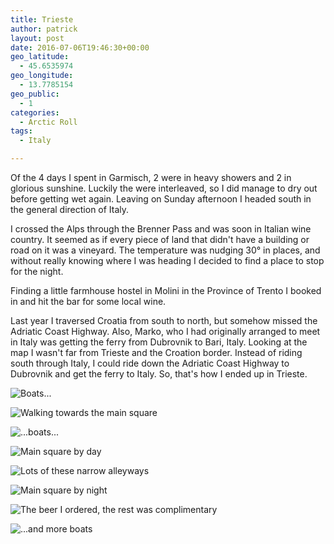 ```yaml
---
title: Trieste
author: patrick
layout: post
date: 2016-07-06T19:46:30+00:00
geo_latitude:
  - 45.6535974
geo_longitude:
  - 13.7785154
geo_public:
  - 1
categories:
  - Arctic Roll
tags:
  - Italy

---
```

Of the 4 days I spent in Garmisch, 2 were in heavy showers and 2 in glorious sunshine. Luckily the were interleaved, so I did manage to dry out before getting wet again. Leaving on Sunday afternoon I headed south in the general direction of Italy.

I crossed the Alps through the Brenner Pass and was soon in Italian wine country. It seemed as if every piece of land that didn't have a building or road on it was a vineyard. The temperature was nudging 30° in places, and without really knowing where I was heading I decided to find a place to stop for the night.

Finding a little farmhouse hostel in Molini in the Province of Trento I booked in and hit the bar for some local wine.

Last year I traversed Croatia from south to north, but somehow missed the Adriatic Coast Highway. Also, Marko, who I had originally arranged to meet in Italy was getting the ferry from Dubrovnik to Bari, Italy. Looking at the map I wasn't far from Trieste and the Croation border. Instead of riding south through Italy, I could ride down the Adriatic Coast Highway to Dubrovnik and get the ferry to Italy. So, that's how I ended up in Trieste.

![Boats...](/img/2016/07/img_3173.jpg)

![Walking towards the main square](/img/2016/07/img_3176.jpg)

![...boats...](/img/2016/07/img_3175.jpg)

![Main square by day](/img/2016/07/img_3178.jpg)

![Lots of these narrow alleyways](/img/2016/07/img_3179.jpg)

![Main square by night](/img/2016/07/img_3180.jpg)

![The beer I ordered, the rest was complimentary](/img/2016/07/img_3177.jpg)

![...and more boats](/img/2016/07/IMG_3158.jpg)
